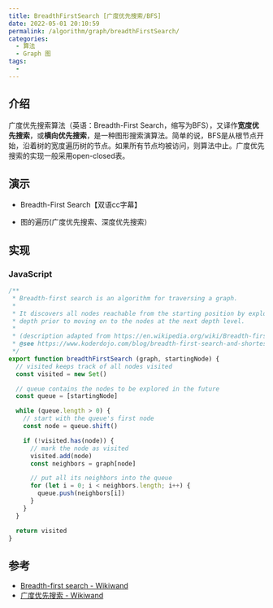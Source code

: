 ```yaml
---
title: BreadthFirstSearch [广度优先搜索/BFS]
date: 2022-05-01 20:10:59
permalink: /algorithm/graph/breadthFirstSearch/
categories:
  - 算法
  - Graph 图
tags:
  - 
---
```


## 介绍

广度优先搜索算法（英语：Breadth-First Search，缩写为BFS），又译作**宽度优先搜索**，或**横向优先搜索**，是一种图形搜索演算法。简单的说，BFS是从根节点开始，沿着树的宽度遍历树的节点。如果所有节点均被访问，则算法中止。广度优先搜索的实现一般采用open-closed表。

## 演示

- Breadth-First Search【双语cc字幕】

<Bilibili id="BV1N94y1Q76P" />

- 图的遍历(广度优先搜索、深度优先搜索）

<Bilibili id="BV1JU4y1p7Ue" />

## 实现

### JavaScript

```js
/**
 * Breadth-first search is an algorithm for traversing a graph.
 *
 * It discovers all nodes reachable from the starting position by exploring all of the neighbor nodes at the present
 * depth prior to moving on to the nodes at the next depth level.
 *
 * (description adapted from https://en.wikipedia.org/wiki/Breadth-first_search)
 * @see https://www.koderdojo.com/blog/breadth-first-search-and-shortest-path-in-csharp-and-net-core
 */
export function breadthFirstSearch (graph, startingNode) {
  // visited keeps track of all nodes visited
  const visited = new Set()

  // queue contains the nodes to be explored in the future
  const queue = [startingNode]

  while (queue.length > 0) {
    // start with the queue's first node
    const node = queue.shift()

    if (!visited.has(node)) {
      // mark the node as visited
      visited.add(node)
      const neighbors = graph[node]

      // put all its neighbors into the queue
      for (let i = 0; i < neighbors.length; i++) {
        queue.push(neighbors[i])
      }
    }
  }

  return visited
}
```

## 参考

- [Breadth-first search - Wikiwand](https://www.wikiwand.com/en/Breadth-first_search)
- [广度优先搜索 - Wikiwand](https://www.wikiwand.com/zh-hans/%E5%B9%BF%E5%BA%A6%E4%BC%98%E5%85%88%E6%90%9C%E7%B4%A2)